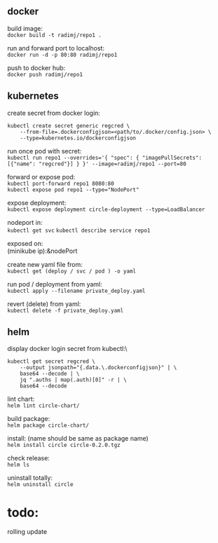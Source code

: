 ## docker

build image:\
`docker build -t radimj/repo1 .`

run and forward port to localhost:\
`docker run -d -p 80:80 radimj/repo1`

push to docker hub:\
`docker push radimj/repo1`

## kubernetes

create secret from docker login:

```
kubectl create secret generic regcred \
    --from-file=.dockerconfigjson=<path/to/.docker/config.json> \
    --type=kubernetes.io/dockerconfigjson
```

run once pod with secret:\
`kubectl run repo1 --overrides='{ "spec": { "imagePullSecrets": [{"name": "regcred"}] } }' --image=radimj/repo1 --port=80`

forward or expose pod:\
`kubectl port-forward repo1 8080:80`\
`kubectl expose pod repo1 --type="NodePort"`

expose deployment:\
`kubectl expose deployment circle-deployment --type=LoadBalancer`

nodeport in:\
`kubectl get svc`
`kubectl describe service repo1`

exposed on:\
(minikube ip):&nodePort

create new yaml file from:\
`kubectl get (deploy / svc / pod ) -o yaml`

run pod / deployment from yaml:\
`kubectl apply --filename private_deploy.yaml`

revert (delete) from yaml:\
`kubectl delete -f private_deploy.yaml`

## helm

display docker login secret from kubectl:\

```
kubectl get secret regcred \
    --output jsonpath="{.data.\.dockerconfigjson}" | \
    base64 --decode | \
    jq ".auths | map(.auth)[0]" -r | \
    base64 --decode
```

lint chart:\
`helm lint circle-chart/`

build package:\
`helm package circle-chart/`

install: (name should be same as package name)\
`helm install circle circle-0.2.0.tgz`

check release:\
`helm ls`

uninstall totally:\
`helm uninstall circle`

# todo:
rolling update
